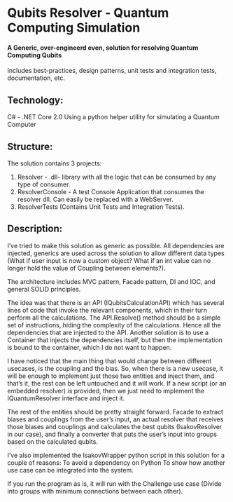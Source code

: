 # Qubits Resolver - Quantum Computing Simulation
#### A Generic, over-engineerd even, solution for resolving Quantum Computing Qubits
Includes best-practices, design patterns, unit tests and integration tests, documentation, etc.

## Technology: 
C# - .NET Core 2.0
Using a python helper utility for simulating a Quantum Computer

## Structure:
The solution contains 3 projects:

1. Resolver - .dll- library with all the logic that can be consumed by any type of consumer.
2. ResolverConsole - A test Console Application that consumes the resolver dll. Can easily be replaced with a WebServer.
3. ResolverTests (Contains Unit Tests and Integration Tests).

## Description:


I’ve tried to make this solution as generic as possible. All dependencies are injected, generics are used across the solution to allow different data types (What if user input is now a custom object? What if an int value can no longer hold the value of Coupling between elements?).

The architecture includes MVC pattern, Facade pattern, DI and IOC, and general SOLID principles.

The idea was that there is an API (IQubitsCalculationAPI) which has several lines of code that invoke the relevant components, which in their turn perform all the calculations.
The API.Resolve() method should be a simple set of instructions, hiding the complexity of the calculations.
Hence all the dependencies that are injected to the API.
Another solution is to use a Container that injects the dependencies itself, but then the implementation is bound to the container, which I do not want to happen.

I have noticed that the main thing that would change between different usecases, is the coupling and the bias. So, when there is a new usecase, it will be enough to implement just those two entities and inject them, and that’s it, the rest can be left untouched and it will work.
If a new script (or an embedded resolver) is provided, then we just need to implement the IQuantumResolver interface and inject it. 

The rest of the entities should be pretty straight forward. Facade to extract biases and couplings from the user’s input, an actual resolver that receives those biases and couplings and calculates the best qubits (IsakovResolver in our case), and finally a converter that puts the user’s input into groups based on the calculated qubits.


I’ve also implemented the IsakovWrapper python script in this solution for a couple of reasons:
To avoid a dependency on Python
To show how another use case can be integrated into the system.

If you run the program as is, it will run with the Challenge use case (Divide into groups with minimum connections between each other).